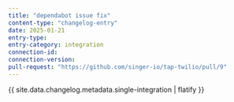 ```yaml
---
title: "dependabot issue fix"
content-type: "changelog-entry"
date: 2025-01-21
entry-type: 
entry-category: integration
connection-id: 
connection-version: 
pull-request: "https://github.com/singer-io/tap-twilio/pull/9"
---
```

{{ site.data.changelog.metadata.single-integration | flatify }}